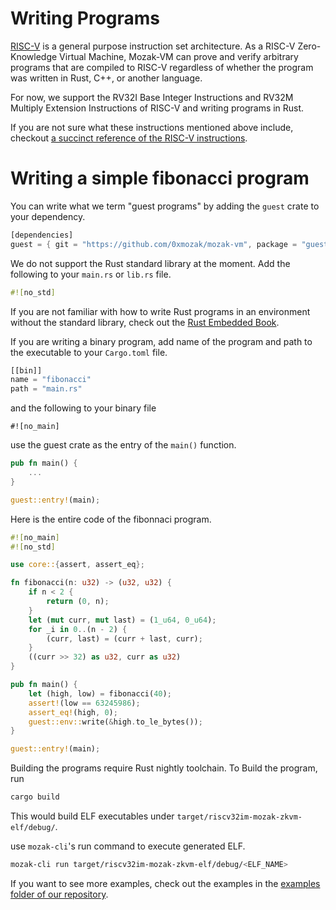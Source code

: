 # Writing Programs

[RISC-V] is a general purpose instruction set architecture. As a RISC-V Zero-Knowledge Virtual Machine, 
Mozak-VM can prove and verify arbitrary programs that are compiled to RISC-V regardless of whether the program
was written in Rust, C++, or another language.

For now, we support the RV32I Base Integer Instructions and RV32M Multiply Extension Instructions of RISC-V and writing
programs in Rust.

If you are not sure what these instructions mentioned above include, checkout [a succinct reference of the RISC-V instructions].

# Writing a simple fibonacci program

You can write what we term "guest programs" by adding the `guest` crate to your dependency.

```rust
[dependencies]
guest = { git = "https://github.com/0xmozak/mozak-vm", package = "guest", tag = "v0.1" }
```

<!---
Add cargo add command once `guest` is published to crate.io

```
cargo add guest
```
-->

We do not support the Rust standard library at the moment. Add the following to your `main.rs` or `lib.rs` file.

```rust
#![no_std]
```

If you are not familiar with how to write Rust programs in an environment without the standard library, check out the [Rust Embedded Book].

If you are writing a binary program, add name of the program and path to the executable to your `Cargo.toml` file.

```rust
[[bin]]
name = "fibonacci"
path = "main.rs"
```

and the following to your binary file

```
#![no_main]
```

use the guest crate as the entry of the `main()` function.

```rust
pub fn main() {
    ...
}

guest::entry!(main);

```

Here is the entire code of the fibonnaci program.

```rust
#![no_main]
#![no_std]

use core::{assert, assert_eq};

fn fibonacci(n: u32) -> (u32, u32) {
    if n < 2 {
        return (0, n);
    }
    let (mut curr, mut last) = (1_u64, 0_u64);
    for _i in 0..(n - 2) {
        (curr, last) = (curr + last, curr);
    }
    ((curr >> 32) as u32, curr as u32)
}

pub fn main() {
    let (high, low) = fibonacci(40);
    assert!(low == 63245986);
    assert_eq!(high, 0);
    guest::env::write(&high.to_le_bytes());
}

guest::entry!(main);
```

Building the programs require Rust nightly toolchain. To Build the program, run

```bash
cargo build
```

This would build ELF executables under `target/riscv32im-mozak-zkvm-elf/debug/`.

use `mozak-cli`'s run command to execute generated ELF.

```bash
mozak-cli run target/riscv32im-mozak-zkvm-elf/debug/<ELF_NAME>

```

If you want to see more examples, check out the examples in the [examples folder of our repository].




[RISC-V]: https://github.com/riscv/riscv-isa-manual/releases/tag/Ratified-IMAFDQC
[a succinct reference of the RISC-V instructions]: https://github.com/jameslzhu/riscv-card/blob/master/riscv-card.pdf
[Rust Embedded Book]: https://docs.rust-embedded.org/book/intro/no-std.html
[examples folder of our repository]: https://github.com/0xmozak/mozak-vm/tree/main/examples